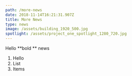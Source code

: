 ```yaml
---
path: /more-news
date: 2018-11-14T16:21:31.907Z
title: More News
type: news
image: /assets/building_1920_500.jpg
spotlight: /assets/project_one_spotlight_1280_720.jpg
---
```

Hello **bold ** news

1. Hello
2. List
3. Items
